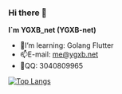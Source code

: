 ### Hi there 👋

**I`m YGXB_net (YGXB-net)**

- 🌱I’m learning: Golang Flutter
- 📫E-mail: me@ygxb.net
- 💬QQ: 3040809965

[![Top Langs](https://github-readme-stats.vercel.app/api/top-langs/?username=YGXB-net&layout=compact)](https://github.com/YGXB-net)
